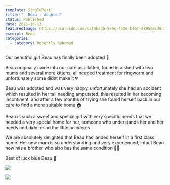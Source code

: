 ```yaml
---
template: SinglePost
title: "  Beau - Adopted"
status: Published
date: 2021-10-13
featuredImage: https://ucarecdn.com/caf4badb-9e0c-442e-bf6f-8895e0c30d16/-/crop/291x157/43,126/-/preview/
excerpt: Beau
categories:
  - category: Recently Rehomed
---
```

Our beautiful girl Beau has finally been adopted 🎈

Beau originally came into our care as a kitten, found in a shed with two mums and several more kittens, all needed treatment for ringworm and unfortunately some didnt make it 💔

Beau was adopted and was very happy, unfortunately she had an accident which resulted in her tail needing amputated, this resulted in her becoming incontinent, and after a few months of trying she found herself back in our care to find a more suitable home 🏠

Beau is such a sweet and special girl with very specific needs that we needed a very special home for her, someone who understands her and her needs and didnt mind the little accidents

We are absolutely delighted that Beau has landed herself in a first class home. Her new mum is so understanding and very experienced, infact Beau now has a brother who also has the same condition 🙏🏻

Best of luck blue Beau 💙

![](https://ucarecdn.com/0c4b8b0f-03a4-4d20-a6c8-1c78d1436628/)

![](https://ucarecdn.com/cf11f209-db8f-4404-98ff-40394290e369/)